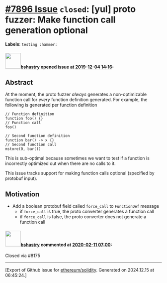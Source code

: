 # [\#7896 Issue](https://github.com/ethereum/solidity/issues/7896) `closed`: [yul] proto fuzzer: Make function call generation optional
**Labels**: `testing :hammer:`


#### <img src="https://avatars.githubusercontent.com/u/2388185?v=4" width="50">[bshastry](https://github.com/bshastry) opened issue at [2019-12-04 14:16](https://github.com/ethereum/solidity/issues/7896):

## Abstract

At the moment, the proto fuzzer *always* generates a non-optimizable function call for *every* function definition generated. For example, the following is generated per function definition

```
// Function definition
function foo() {}
// Function call
foo()

// Second function definition
function bar() -> x {}
// Second function call
mstore(0, bar())
```

This is sub-optimal because sometimes we want to test if a function is incorrectly optimized out when there are no calls to it.

This issue tracks support for making function calls optional (specified by protobuf input).

## Motivation

- Add a boolean protobuf field called `force_call` to `FunctionDef` message
  - if `force_call` is true, the proto converter generates a function call
  - if `force_call` is false, the proto converter does not generate a function call

#### <img src="https://avatars.githubusercontent.com/u/2388185?v=4" width="50">[bshastry](https://github.com/bshastry) commented at [2020-02-11 07:00](https://github.com/ethereum/solidity/issues/7896#issuecomment-584500893):

Closed via #8175


-------------------------------------------------------------------------------



[Export of Github issue for [ethereum/solidity](https://github.com/ethereum/solidity). Generated on 2024.12.15 at 06:45:24.]
